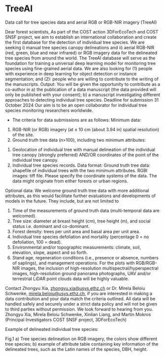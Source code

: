 # TreeAI
Data call for tree species data and aerial RGB or RGB-NIR imagery (TreeAI)

Dear forest scientists,
As part of the COST action 3DForEcoTech and COST SNSF project, we aim to establish an international collaboration and create the first database for the detection of individual tree species. We are seeking i) manual tree species canopy delineations and ii) aerial RGB-NIR (red, green, blue and near infrared) or RGB imagery data for the delineated tree species from around the world. The TreeAI database will serve as the foundation for training a universal deep learning model for monitoring tree species using fine-grained aerial data. We are also looking for (1) people with experience in deep learning for object detection or instance segmentation; and (2): people who are willing to contribute to the writing of the manuscripts.
Output: You will be given the opportunity to contribute as a co-author in a) the publication of a data manuscript (the data provided will only be published with your consent); b) a manuscript investigating different approaches to detecting individual tree species.
Deadline for submission 31 October 2024
Our aim is to be an open collaborator for individual tree species monitoring researchers worldwide.
* The criteria for data submissions are as follows:
Minimum data:
1.	RGB-NIR (or RGB) imagery (at ≤ 10 cm (about 3.94 in) spatial resolution) of the site. 
2.	Ground truth tree data (n>100), including two minimum attributes: 
1)	Geolocation of individual tree with manual delineation of the individual tree canopy (strongly preferred) AND/OR coordinates of the point of the individual tree canopy. 
2)	Individual tree species records.
Data format: 
Ground truth tree data: shapefile of individual trees with the two minimum attributes. 
RGBI images: tiff file. Please specify the coordinate systems of the data. The data might originate from either forests or urban regions.

Optional data:
We welcome ground truth tree data with more additional attributes, as this would facilitate further evaluations and developments of models in the future. They include, but are not limited to 
1.	Time of the measurements of ground truth data (multi-temporal data are welcomed).
2.	Tree size: diameter at breast height (cm), tree height (m), and social status i.e. dominant and co-dominant.
3.	 Forest density: trees per unit area and basal area per unit area. 
4.	Individual tree species defoliation and mortality (percentage 0 = no defoliation, 100 = dead).
5.	Environmental and/or topographic measurements: climate, soil, elevation, slope, aspect and so forth.
6.	Stand age, regeneration conditions (i.e., presence or absence, numbers of saplings), and management operations.
For the plots with RGB/RGB-NIR images, the inclusion of high-resolution multispectral/hyperspectral images, high-resolution ground panorama photographs, UAV and/or terrestrial LiDAR point clouds data will be highly valuable. 

Contact Zhongyu Xia, zhongyu.xia@usys.ethz.ch or Dr. Mirela Beloiu Schwenke, mirela.beloiu@usys.ethz.ch, if you are interested in making a data contribution and your data match the criteria outlined. All data will be handled safely and securely under a strict data policy and will not be given to third parties without permission. 
We look forward to hearing from you.
Zhongyu Xia, Mirela Beloiu Schwenke, Xinlian Liang, and Martin Mokros
(Principal Investigators COST SNSF project, 3DForEcoTech)

Example of delineated individual tree species:
 
Fig.1 a) Tree species delineation on RGB imagery, the colors show different tree species; b) example of attribute table containing key information of the delineated trees, such as the Latin names of the species, DBH, height.


